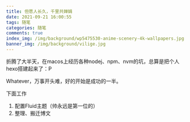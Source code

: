 ```yaml
---
title: 但愿人长久，千里共婵娟
date: 2021-09-21 16:00:55
tags: 随笔
categories: 随笔
comments: true
index_img: /img/background/wp5475530-anime-scenery-4k-wallpapers.jpg
banner_img: /img/background/vilige.jpg
---
```


折腾了大半天，在macos上经历各种nodej、npm、nvm的坑，总算是把个人hexo搭建起来了：P

Whatever，万事开头难，好的开始是成功的一半。

下面工作

1. 配置Fluid主题（帅永远是第一位的）
2. 整理、搬迁博文

